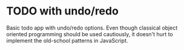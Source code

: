 # TODO with undo/redo

Basic todo app with undo/redo options. Even though classical object oriented programming should be used cautiously, it doesn't hurt to implement the old-school patterns in JavaScript.
